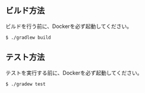 ## ビルド方法

ビルドを行う前に、Dockerを必ず起動してください。

```shell
$ ./gradlew build
```

## テスト方法

テストを実行する前に、Dockerを必ず起動してください。

```shell
$ ./gradew test
```